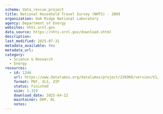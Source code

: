 ```yaml
---
schema: data_rescue_project 
title: National Household Travel Survey (NHTS) - 2009
organization: Oak Ridge National Laboratory
agency: Department of Energy
websites: nhts.ornl.gov
data_source: https://nhts.ornl.gov/download.shtml
description: 
last_modified: 2025-07-31
metadata_available: Yes
metadata_url: 
category:
  - Science & Research 
  - Energy 
resources:
  - id: 1244
    url: https://www.datalumos.org/datalumos/project/236966/version/V1/view
    format: PDF, XLS, ZIP
    status: Finished
    size: 1.319
    download_date: 2025-04-22
    maintainer: DRP, DL
    notes: 
---
```

